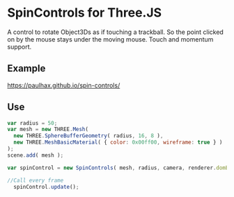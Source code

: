 # SpinControls for Three.JS

A control to rotate Object3Ds as if touching a trackball.  So the point clicked on by the mouse stays under the moving mouse.  Touch and momentum support. 

## Example
https://paulhax.github.io/spin-controls/

## Use
```javascript
var radius = 50;
var mesh = new THREE.Mesh(
  new THREE.SphereBufferGeometry( radius, 16, 8 ),
  new THREE.MeshBasicMaterial( { color: 0x00ff00, wireframe: true } )
);
scene.add( mesh );

var spinControl = new SpinControls( mesh, radius, camera, renderer.domElement );  

//Call every frame
  spinControl.update();
```
